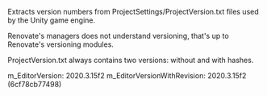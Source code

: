 Extracts version numbers from ProjectSettings/ProjectVersion.txt files used by the Unity game engine.

Renovate's managers does not understand versioning, that's up to Renovate's versioning modules.

ProjectVersion.txt always contains two versions: without and with hashes.

m_EditorVersion: 2020.3.15f2
m_EditorVersionWithRevision: 2020.3.15f2 (6cf78cb77498)
